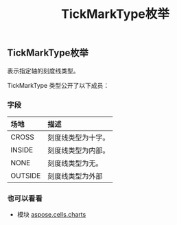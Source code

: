 ﻿---
title: TickMarkType枚举
second_title: Aspose.Cells for Python via .NET API 参考资料
description:
type: docs
weight: 650
url: /zh/python-net/aspose.cells.charts/tickmarktype/
is_root: false
---
##  TickMarkType枚举
表示指定轴的刻度线类型。



TickMarkType 类型公开了以下成员：

### 字段
|场地|描述|
| :- | :- |
| CROSS |刻度线类型为十字。|
| INSIDE |刻度线类型为内部。|
| NONE |刻度线类型为无。|
| OUTSIDE |刻度线类型为外部|



### 也可以看看
* 模块 [aspose.cells.charts](..)
